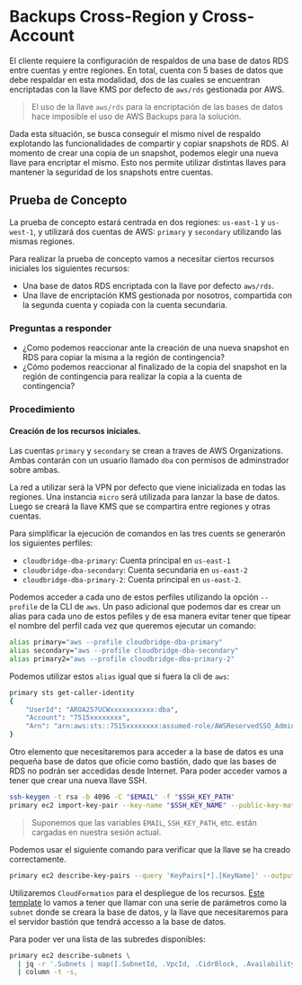 # Backups Cross-Region y Cross-Account

El cliente requiere la configuración de respaldos de una base de datos RDS entre
cuentas y entre regiones. En total, cuenta con 5 bases de datos que debe
respaldar en esta modalidad, dos de las cuales se encuentran encriptadas con la
llave KMS por defecto de `aws/rds` gestionada por AWS.

> El uso de la llave `aws/rds` para la encriptación de las bases de datos hace
> imposible el uso de AWS Backups para la solución.

Dada esta situación, se busca conseguir el mismo nivel de respaldo explotando
las funcionalidades de compartir y copiar snapshots de RDS. Al momento de crear
una copia de un snapshot, podemos elegir una nueva llave para encriptar el
mismo. Esto nos permite utilizar distintas llaves para mantener la seguridad de
los snapshots entre cuentas.

## Prueba de Concepto

La prueba de concepto estará centrada en dos regiones: `us-east-1`
y `us-west-1`, y utilizará dos cuentas de AWS: `primary` y `secondary` utilizando
las mismas regiones.

Para realizar la prueba de concepto vamos a necesitar ciertos recursos iniciales
los siguientes recursos:

- Una base de datos RDS encriptada con la llave por defecto `aws/rds`.
- Una llave de encriptación KMS gestionada por nosotros, compartida con la
  segunda cuenta y copiada con la cuenta secundaria.

### Preguntas a responder

- ¿Como podemos reaccionar ante la creación de una nueva snapshot en RDS para
  copiar la misma a la región de contingencia?
- ¿Cómo podemos reaccionar al finalizado de la copia del snapshot en la región
  de contingencia para realizar la copia a la cuenta de contingencia?

### Procedimiento

#### Creación de los recursos iniciales.

Las cuentas `primary` y `secondary` se crean a traves de AWS Organizations.
Ambas contarán con un usuario llamado `dba` con permisos de adminstrador sobre
ambas.

La red a utilizar será la VPN por defecto que viene inicializada en todas las
regiones. Una instancia `micro` será utilizada para lanzar la base de datos.
Luego se creará la llave KMS que se compartira entre regiones y otras cuentas.

Para simplificar la ejecución de comandos en las tres cuents se generarón los
siguientes perfiles:

- `cloudbridge-dba-primary`: Cuenta principal en `us-east-1`
- `cloudbridge-dba-secondary`: Cuenta secundaria en `us-east-2`
- `cloudbridge-dba-primary-2`: Cuenta principal en `us-east-2`.

Podemos acceder a cada uno de estos perfiles utilizando la opción `--profile` de
la CLI de `aws`. Un paso adicional que podemos dar es crear un alias para cada
uno de estos pefiles y de esa manera evitar tener que tipear el nombre del
perfil cada vez que queremos ejecutar un comando:

```bash
alias primary="aws --profile cloudbridge-dba-primary"
alias secondary="aws --profile cloudbridge-dba-secondary"
alias primary2="aws --profile cloudbridge-dba-primary-2"
```

Podemos utilizar estos `alias` igual que si fuera la cli de `aws`:

```bash
primary sts get-caller-identity
{
    "UserId": "AROA257UCWxxxxxxxxxxx:dba",
    "Account": "7515xxxxxxxx",
    "Arn": "arn:aws:sts::7515xxxxxxxx:assumed-role/AWSReservedSSO_AdministratorAccess_b12c399cxxxxxxxx/dba"
}
```

Otro elemento que necesitaremos para acceder a la base de datos es una pequeña
base de datos que oficie como bastión, dado que las bases de RDS no podrán ser
accedidas desde Internet. Para poder acceder vamos a tener que crear una nueva
llave SSH.

```bash
ssh-keygen -t rsa -b 4096 -C "$EMAIL" -f "$SSH_KEY_PATH"
primary ec2 import-key-pair --key-name "$SSH_KEY_NAME" --public-key-material "fileb://$SSH_KEY_PATH.pub"
```

> Suponemos que las variables `EMAIL`, `SSH_KEY_PATH`, etc. están cargadas en
> nuestra sesión actual.

Podemos usar el siguiente comando para verificar que la llave se ha creado
correctamente.

```bash
primary ec2 describe-key-pairs --query 'KeyPairs[*].[KeyName]' --output text
```

Utilizaremos `CloudFormation` para el despliegue de los recursos. [Este
template](./cold-start.yaml) lo vamos a tener que llamar con una serie de
parámetros como la `subnet` donde se creara la base de datos, y la llave que
necesitaremos para el servidor bastión que tendrá accesso a la base de datos.

Para poder ver una lista de las subredes disponibles:

```bash
primary ec2 describe-subnets \
  | jq -r '.Subnets | map([.SubnetId, .VpcId, .CidrBlock, .AvailabilityZone]) | (["Subnet ID", "VPC ID", "CIDR Block", "Availability Zone"], .[]) | @csv' \
  | column -t -s,
```
